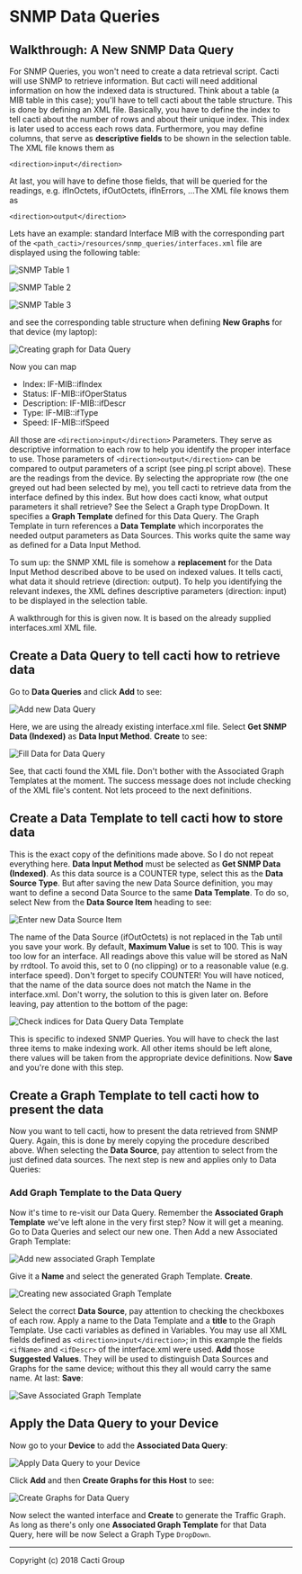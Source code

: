 # SNMP Data Queries

## Walkthrough: A New SNMP Data Query

For SNMP Queries, you won't need to create a data retrieval script. Cacti will
use SNMP to retrieve information. But cacti will need additional information on
how the indexed data is structured. Think about a table (a MIB table in this
case); you'll have to tell cacti about the table structure. This is done by
defining an XML file. Basically, you have to define the index to tell cacti
about the number of rows and about their unique index. This index is later used
to access each rows data. Furthermore, you may define columns, that serve as
**descriptive fields** to be shown in the selection table. The XML file knows
them as

`<direction>input</direction>`

At last, you will have to define those fields, that will be queried for the
readings, e.g. ifInOctets, ifOutOctets, ifInErrors, …The XML file knows them as

`<direction>output</direction>`

Lets have an example: standard Interface MIB with the corresponding part of the
`<path_cacti>/resources/snmp_queries/interfaces.xml` file are displayed using
the following table:

![SNMP Table 1](images/snmp_dqw_table1.png)

![SNMP Table 2](images/snmp_dqw_table2.png)

![SNMP Table 3](images/snmp_dqw_table3.png)

and see the corresponding table structure when defining **New Graphs** for that
device (my laptop):

![Creating graph for Data Query](images/r-dq-1.png)

Now you can map

- Index: IF-MIB::ifIndex
- Status: IF-MIB::ifOperStatus
- Description: IF-MIB::ifDescr
- Type: IF-MIB::ifType
- Speed: IF-MIB::ifSpeed

All those are `<direction>input</direction>` Parameters. They serve as
descriptive information to each row to help you identify the proper interface
to use. Those parameters of `<direction>output</direction>` can be compared to
output parameters of a script (see ping.pl script above). These are the
readings from the device. By selecting the appropriate row (the one greyed out
had been selected by me), you tell cacti to retrieve data from the interface
defined by this index. But how does cacti know, what output parameters it shall
retrieve? See the Select a Graph type DropDown. It specifies a **Graph
Template** defined for this Data Query. The Graph Template in turn references a
**Data Template** which incorporates the needed output parameters as Data
Sources. This works quite the same way as defined for a Data Input Method.

To sum up: the SNMP XML file is somehow a **replacement** for the Data Input
Method described above to be used on indexed values. It tells cacti, what data
it should retrieve (direction: output). To help you identifying the relevant
indexes, the XML defines descriptive parameters (direction: input) to be
displayed in the selection table.

A walkthrough for this is given now. It is based on the already supplied
interfaces.xml XML file.

## Create a Data Query to tell cacti how to retrieve data

Go to **Data Queries** and click **Add** to see:

![Add new Data Query](images/r-dq1_0.png)

Here, we are using the already existing interface.xml file. Select **Get SNMP
Data (Indexed)** as **Data Input Method**. **Create** to see:

![Fill Data for Data Query](images/r-dq2.png)

See, that cacti found the XML file. Don't bother with the Associated Graph
Templates at the moment. The success message does not include checking of the
XML file's content. Not lets proceed to the next definitions.

## Create a Data Template to tell cacti how to store data

This is the exact copy of the definitions made above. So I do not repeat
everything here. **Data Input Method** must be selected as **Get SNMP Data
(Indexed)**. As this data source is a COUNTER type, select this as the **Data
Source Type**. But after saving the new Data Source definition, you may want to
define a second Data Source to the same **Data Template**. To do so, select New
from the **Data Source Item** heading to see:

![Enter new Data Source Item](images/r-dq-dt1.png)

The name of the Data Source (ifOutOctets) is not replaced in the Tab until you
save your work. By default, **Maximum Value** is set to 100. This is way too
low for an interface. All readings above this value will be stored as NaN by
rrdtool. To avoid this, set to 0 (no clipping) or to a reasonable value (e.g.
interface speed). Don't forget to specify COUNTER! You will have noticed, that
the name of the data source does not match the Name in the interface.xml. Don't
worry, the solution to this is given later on. Before leaving, pay attention to
the bottom of the page:

![Check indices for Data Query Data Template](images/r-dq-dt2.png)

This is specific to indexed SNMP Queries. You will have to check the last three
items to make indexing work. All other items should be left alone, there values
will be taken from the appropriate device definitions. Now **Save** and you're
done with this step.

## Create a Graph Template to tell cacti how to present the data

Now you want to tell cacti, how to present the data retrieved from SNMP Query.
Again, this is done by merely copying the procedure described above. When
selecting the **Data Source**, pay attention to select from the just defined
data sources. The next step is new and applies only to Data Queries:

### Add Graph Template to the Data Query

Now it's time to re-visit our Data Query. Remember the **Associated Graph
Template** we've left alone in the very first step? Now it will get a meaning.
Go to Data Queries and select our new one. Then Add a new Associated Graph
Template:

![Add new associated Graph Template](images/r-dq3.png)

Give it a **Name** and select the generated Graph Template. **Create**.

![Creating new associated Graph Template](images/r-dq4.png)

Select the correct **Data Source**, pay attention to checking the checkboxes of
each row. Apply a name to the Data Template and a **title** to the Graph
Template. Use cacti variables as defined in Variables. You may use all XML
fields defined as `<direction>input</direction>`; in this example the fields
`<ifName>` and `<ifDescr>` of the interface.xml were used. **Add** those
**Suggested Values**. They will be used to distinguish Data Sources and Graphs
for the same device; without this they all would carry the same name. At last:
**Save**:

![Save Associated Graph Template](images/r-dq6.png)

## Apply the Data Query to your Device

Now go to your **Device** to add the **Associated Data Query**:

![Apply Data Query to your Device](images/r-dq-dev1_0.png)

Click **Add** and then **Create Graphs for this Host** to see:

![Create Graphs for Data Query](images/r-dq-dev2.png)

Now select the wanted interface and **Create** to generate the Traffic Graph.
As long as there's only one **Associated Graph Template** for that Data Query,
here will be now Select a Graph Type `DropDown`.

---
Copyright (c) 2018 Cacti Group

